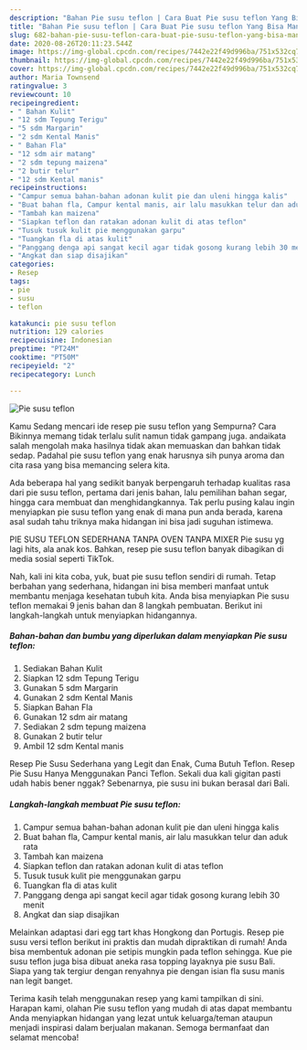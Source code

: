 ```yaml
---
description: "Bahan Pie susu teflon | Cara Buat Pie susu teflon Yang Bisa Manjain Lidah"
title: "Bahan Pie susu teflon | Cara Buat Pie susu teflon Yang Bisa Manjain Lidah"
slug: 682-bahan-pie-susu-teflon-cara-buat-pie-susu-teflon-yang-bisa-manjain-lidah
date: 2020-08-26T20:11:23.544Z
image: https://img-global.cpcdn.com/recipes/7442e22f49d996ba/751x532cq70/pie-susu-teflon-foto-resep-utama.jpg
thumbnail: https://img-global.cpcdn.com/recipes/7442e22f49d996ba/751x532cq70/pie-susu-teflon-foto-resep-utama.jpg
cover: https://img-global.cpcdn.com/recipes/7442e22f49d996ba/751x532cq70/pie-susu-teflon-foto-resep-utama.jpg
author: Maria Townsend
ratingvalue: 3
reviewcount: 10
recipeingredient:
- " Bahan Kulit"
- "12 sdm Tepung Terigu"
- "5 sdm Margarin"
- "2 sdm Kental Manis"
- " Bahan Fla"
- "12 sdm air matang"
- "2 sdm tepung maizena"
- "2 butir telur"
- "12 sdm Kental manis"
recipeinstructions:
- "Campur semua bahan-bahan adonan kulit pie dan uleni hingga kalis"
- "Buat bahan fla, Campur kental manis, air lalu masukkan telur dan aduk rata"
- "Tambah kan maizena"
- "Siapkan teflon dan ratakan adonan kulit di atas teflon"
- "Tusuk tusuk kulit pie menggunakan garpu"
- "Tuangkan fla di atas kulit"
- "Panggang denga api sangat kecil agar tidak gosong kurang lebih 30 menit"
- "Angkat dan siap disajikan"
categories:
- Resep
tags:
- pie
- susu
- teflon

katakunci: pie susu teflon 
nutrition: 129 calories
recipecuisine: Indonesian
preptime: "PT24M"
cooktime: "PT50M"
recipeyield: "2"
recipecategory: Lunch

---
```



![Pie susu teflon](https://img-global.cpcdn.com/recipes/7442e22f49d996ba/751x532cq70/pie-susu-teflon-foto-resep-utama.jpg)

Kamu Sedang mencari ide resep pie susu teflon yang Sempurna? Cara Bikinnya memang tidak terlalu sulit namun tidak gampang juga. andaikata salah mengolah maka hasilnya tidak akan memuaskan dan bahkan tidak sedap. Padahal pie susu teflon yang enak harusnya sih punya aroma dan cita rasa yang bisa memancing selera kita.

Ada beberapa hal yang sedikit banyak berpengaruh terhadap kualitas rasa dari pie susu teflon, pertama dari jenis bahan, lalu pemilihan bahan segar, hingga cara membuat dan menghidangkannya. Tak perlu pusing kalau ingin menyiapkan pie susu teflon yang enak di mana pun anda berada, karena asal sudah tahu triknya maka hidangan ini bisa jadi suguhan istimewa.

PIE SUSU TEFLON SEDERHANA TANPA OVEN TANPA MIXER Pie susu yg lagi hits, ala anak kos. Bahkan, resep pie susu teflon banyak dibagikan di media sosial seperti TikTok.


Nah, kali ini kita coba, yuk, buat pie susu teflon sendiri di rumah. Tetap berbahan yang sederhana, hidangan ini bisa memberi manfaat untuk membantu menjaga kesehatan tubuh kita. Anda bisa menyiapkan Pie susu teflon memakai 9 jenis bahan dan 8 langkah pembuatan. Berikut ini langkah-langkah untuk menyiapkan hidangannya.

<!--inarticleads1-->

##### Bahan-bahan dan bumbu yang diperlukan dalam menyiapkan Pie susu teflon:

1. Sediakan  Bahan Kulit
1. Siapkan 12 sdm Tepung Terigu
1. Gunakan 5 sdm Margarin
1. Gunakan 2 sdm Kental Manis
1. Siapkan  Bahan Fla
1. Gunakan 12 sdm air matang
1. Sediakan 2 sdm tepung maizena
1. Gunakan 2 butir telur
1. Ambil 12 sdm Kental manis


Resep Pie Susu Sederhana yang Legit dan Enak, Cuma Butuh Teflon. Resep Pie Susu Hanya Menggunakan Panci Teflon. Sekali dua kali gigitan pasti udah habis bener nggak? Sebenarnya, pie susu ini bukan berasal dari Bali. 

<!--inarticleads2-->

##### Langkah-langkah membuat Pie susu teflon:

1. Campur semua bahan-bahan adonan kulit pie dan uleni hingga kalis
1. Buat bahan fla, Campur kental manis, air lalu masukkan telur dan aduk rata
1. Tambah kan maizena
1. Siapkan teflon dan ratakan adonan kulit di atas teflon
1. Tusuk tusuk kulit pie menggunakan garpu
1. Tuangkan fla di atas kulit
1. Panggang denga api sangat kecil agar tidak gosong kurang lebih 30 menit
1. Angkat dan siap disajikan


Melainkan adaptasi dari egg tart khas Hongkong dan Portugis. Resep pie susu versi teflon berikut ini praktis dan mudah dipraktikan di rumah! Anda bisa membentuk adonan pie setipis mungkin pada teflon sehingga. Kue pie susu teflon juga bisa dibuat aneka rasa topping layaknya pie susu Bali. Siapa yang tak tergiur dengan renyahnya pie dengan isian fla susu manis nan legit banget. 

Terima kasih telah menggunakan resep yang kami tampilkan di sini. Harapan kami, olahan Pie susu teflon yang mudah di atas dapat membantu Anda menyiapkan hidangan yang lezat untuk keluarga/teman ataupun menjadi inspirasi dalam berjualan makanan. Semoga bermanfaat dan selamat mencoba!
